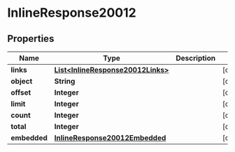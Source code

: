 
# InlineResponse20012

## Properties
Name | Type | Description | Notes
------------ | ------------- | ------------- | -------------
**links** | [**List&lt;InlineResponse20012Links&gt;**](InlineResponse20012Links.md) |  |  [optional]
**object** | **String** |  |  [optional]
**offset** | **Integer** |  |  [optional]
**limit** | **Integer** |  |  [optional]
**count** | **Integer** |  |  [optional]
**total** | **Integer** |  |  [optional]
**embedded** | [**InlineResponse20012Embedded**](InlineResponse20012Embedded.md) |  |  [optional]



